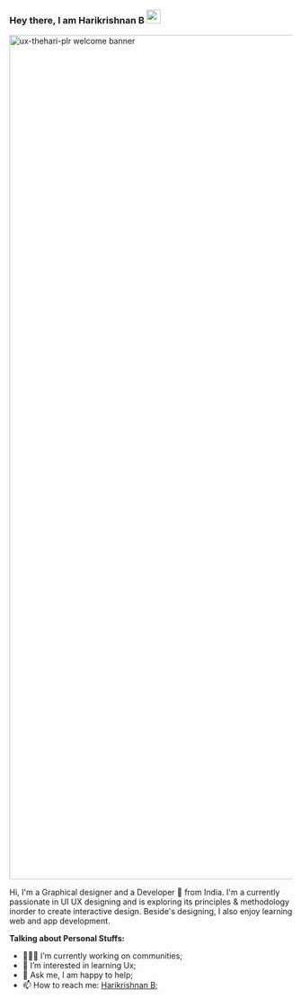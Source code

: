 ### Hey there, I am Harikrishnan B <img src="https://media.giphy.com/media/hvRJCLFzcasrR4ia7z/giphy.gif" width="25px"> 

<img width="1500" alt="ux-thehari-plr welcome banner" src="https://user-images.githubusercontent.com/72938167/196025441-68ee8554-c266-4d2a-8f93-e350d6b77b7b.png">

Hi, I'm a Graphical designer and a Developer 🚀 from India. I'm a currently passionate in UI UX designing and is exploring its principles & methodology inorder to create interactive design. Beside's designing, I also enjoy learning web and app development.


  
**Talking about Personal Stuffs:**

- 👨🏽‍💻 I’m currently working on communities;
- 🌱 I’m interested in learning Ux; 
- 💬 Ask me, I am happy to help;
- 📫 How to reach me: [Harikrishnan B](https://www.linkedin.com/in/harikrishnan-b-52229618b);

